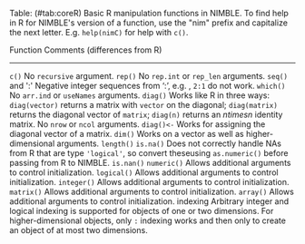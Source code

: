 Table: (#tab:coreR) Basic R manipulation functions in NIMBLE. To find help in R for NIMBLE's version of a function, use the "nim" prefix and capitalize the next
letter. E.g. `help(nimC)` for help with `c()`.

  Function        Comments (differences from R)
  --------------- -----------------------------------
  `c()`           No `recursive` argument.
  `rep()`         No `rep.int` or `rep_len` arguments.
  `seq()` and ':' Negative integer sequences from ‘:’, e.g. , `2:1` do not work.
  `which()`       No `arr.ind` or `useNames` arguments.
  `diag()`        Works like R in three ways: `diag(vector)` returns a matrix with `vector` on the diagonal; 
                  `diag(matrix)` returns the diagonal vector of `matrix`; 
                  `diag(n)` returns an $n times n$ identity matrix. 
                  No `nrow` or `ncol` arguments.
  `diag()<-`      Works for assigning the diagonal vector of a matrix.
  `dim()`         Works on a vector as well as higher-dimensional arguments.
  `length()`
  `is.na()`       Does not correctly handle NAs from R that are type `'logical'`, 
                  so convert theseusing `as.numeric()` before passing from R to NIMBLE.
  `is.nan()`
  `numeric()`     Allows additional arguments to control initialization.
  `logical()`     Allows additional arguments to control initialization.
  `integer()`     Allows additional arguments to control initialization.
  `matrix()`      Allows additional arguments to control initialization.
  `array()`       Allows additional arguments to control initialization.
  indexing        Arbitrary integer and logical indexing is supported for
	                objects of one or two dimensions. For higher-dimensional objects, 
	                only `:` indexing works and then only to create an object 
	                of at most two dimensions.


